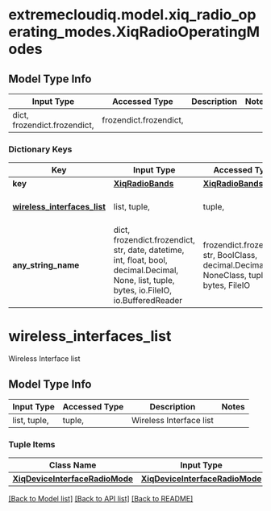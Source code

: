 # extremecloudiq.model.xiq_radio_operating_modes.XiqRadioOperatingModes

## Model Type Info
Input Type | Accessed Type | Description | Notes
------------ | ------------- | ------------- | -------------
dict, frozendict.frozendict,  | frozendict.frozendict,  |  | 

### Dictionary Keys
Key | Input Type | Accessed Type | Description | Notes
------------ | ------------- | ------------- | ------------- | -------------
**key** | [**XiqRadioBands**](XiqRadioBands.md) | [**XiqRadioBands**](XiqRadioBands.md) |  | [optional] 
**[wireless_interfaces_list](#wireless_interfaces_list)** | list, tuple,  | tuple,  | Wireless Interface list | [optional] 
**any_string_name** | dict, frozendict.frozendict, str, date, datetime, int, float, bool, decimal.Decimal, None, list, tuple, bytes, io.FileIO, io.BufferedReader | frozendict.frozendict, str, BoolClass, decimal.Decimal, NoneClass, tuple, bytes, FileIO | any string name can be used but the value must be the correct type | [optional]

# wireless_interfaces_list

Wireless Interface list

## Model Type Info
Input Type | Accessed Type | Description | Notes
------------ | ------------- | ------------- | -------------
list, tuple,  | tuple,  | Wireless Interface list | 

### Tuple Items
Class Name | Input Type | Accessed Type | Description | Notes
------------- | ------------- | ------------- | ------------- | -------------
[**XiqDeviceInterfaceRadioMode**](XiqDeviceInterfaceRadioMode.md) | [**XiqDeviceInterfaceRadioMode**](XiqDeviceInterfaceRadioMode.md) | [**XiqDeviceInterfaceRadioMode**](XiqDeviceInterfaceRadioMode.md) |  | 

[[Back to Model list]](../../README.md#documentation-for-models) [[Back to API list]](../../README.md#documentation-for-api-endpoints) [[Back to README]](../../README.md)

